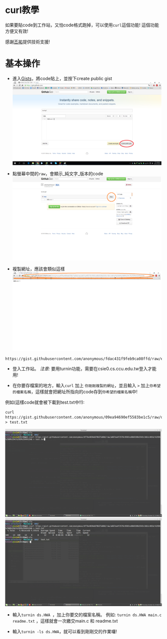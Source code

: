 # curl教學

如果要貼code到工作站，又怕code格式跑掉，可以使用`curl`這個功能! 這個功能方便又有效!

感謝[丕祐](https://github.com/BeMg "丕佑的github")提供技術支援!

# 基本操作

* 進入[Gists](https://gist.github.com/ "Gists from github")，將code貼上，並按下create public gist
![Gists](https://github.com/henrybear327/Data-structure/blob/master/Tutorial/Curl/gists.png)

* 點螢幕中間的`raw`，會顯示_純文字_版本的code
![Raw](https://github.com/henrybear327/Data-structure/blob/master/Tutorial/Curl/raw.png)

* 複製網址，應該會類似這樣
![Link](https://github.com/henrybear327/Data-structure/blob/master/Tutorial/Curl/link.png)

```
https://gist.githubusercontent.com/anonymous/fdac431f9feb9ca08ffd/raw/ede9847a104b4f36ac2b4c2e4a6f4572a8118326/test
```

* 登入工作站。 _注意:_ 要用turnin功能，需要在csie0.cs.ccu.edu.tw登入才能用!

* 在你要存檔案的地方，輸入`curl` 加上 `你剛剛複製的網址`，並且輸入 ` > `
加上`你希望的檔案名稱`，這樣就會把網址所指向的code存到`你希望的檔案名稱`中!

例如(這樣code就會被下載到test.txt中!!):

```
curl https://gist.githubusercontent.com/anonymous/09ea94690ef5583be1c5/raw/d59088b9c9c9b255c53dd8ab69b2bfa43922759a/test > test.txt
```
![Curl terminal](https://github.com/henrybear327/Data-structure/blob/master/Tutorial/Curl/curl%20terminal.png)
![Downloaded txt](https://github.com/henrybear327/Data-structure/blob/master/Tutorial/Curl/test.txt.png)

* 輸入`turnin ds.HWA `，加上你要交的檔案名稱。 例如: `turnin ds.HWA main.c readme.txt` ，這樣就會一次繳交main.c 和 readme.txt

* 輸入`turnin -ls ds.HWA`，就可以看到剛剛交的作業囉!
